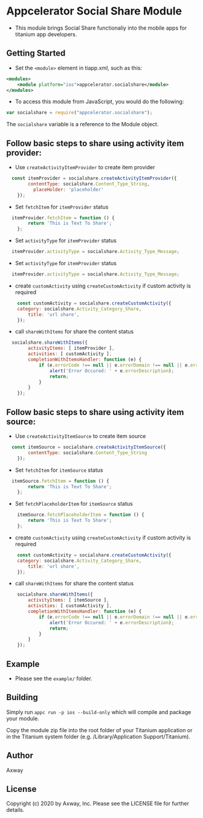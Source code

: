 # Appcelerator Social Share Module

- This module brings Social Share functionaliy into the mobile apps for titanium app developers.

## Getting Started

- Set the `<module>` element in tiapp.xml, such as this: 
``` xml
<modules>
    <module platform="ios">appcelerator.socialshare</module>
</modules>
```

- To access this module from JavaScript, you would do the following:

``` js
var socialshare = require("appcelerator.socialshare");
```
The `socialshare` variable is a reference to the Module object.

## Follow basic steps to share using activity item provider:

- Use `createActivityItemProvider` to create item provider
``` js
  const itemProvider = socialshare.createActivityItemProvider({
	  	contentType: socialshare.Content_Type_String,
		  placeHolder: 'placeholder'
	});
```
- Set `fetchItem` for `itemProvider` status
``` js
  itemProvider.fetchItem = function () {
		return 'This is Text To Share';
	};
```
- Set `activityType` for `itemProvider` status
``` js
  itemProvider.activityType = socialshare.Activity_Type_Message;
```
- Set `activityType` for `itemProvider` status
``` js
  itemProvider.activityType = socialshare.Activity_Type_Message;
```
- create `customActivity` using `createCustomActivity` if custom activity is required
``` js
	const customActivity = socialshare.createCustomActivity({
	category: socialshare.Activity_Category_Share,
		title: 'url share',
	});
```
- call `shareWithItems` for share the content status
``` js
  socialshare.shareWithItems({
		activityItems: [ itemProvider ],
		activities: [ customActivity ],
		completionWithItemsHandler: function (e) {
			if (e.errorCode !== null || e.errorDomain !== null || e.errorDescription !== null) {
				alert('Error Occured: ' + e.errorDescription);
				return;
			}
		}
	});
```
## Follow basic steps to share using activity item source:

- Use `createActivityItemSource` to create item source
``` js
  const itemSource = socialshare.createActivityItemSource({
		contentType: socialshare.Content_Type_String
	});
```
- Set `fetchItem` for `itemSource` status
``` js
  itemSource.fetchItem = function () {
		return 'This is Text To Share';
	};
```
- Set `fetchPlaceholderItem` for `itemSource` status
``` js
	itemSource.fetchPlaceholderItem = function () {
		return 'This is Text To Share';
	};
```
- create `customActivity` using `createCustomActivity` if custom activity is required
``` js
	const customActivity = socialshare.createCustomActivity({
	category: socialshare.Activity_Category_Share,
		title: 'url share',
	});
```
- call `shareWithItems` for share the content status
``` js
	socialshare.shareWithItems({
		activityItems: [ itemSource ],
		activities: [ customActivity ],
		completionWithItemsHandler: function (e) {
			if (e.errorCode !== null || e.errorDomain !== null || e.errorDescription !== null) {
				alert('Error Occured: ' + e.errorDescription);
				return;
			}
		}
	});
```

## Example
- Please see the `example/` folder.

## Building

Simply run `appc run -p ios --build-only` which will compile and package your module.

Copy the module zip file into the root folder of your Titanium application or in the Titanium system folder (e.g. /Library/Application Support/Titanium).

## Author

Axway

## License

Copyright (c) 2020 by Axway, Inc. Please see the LICENSE file for further details.
